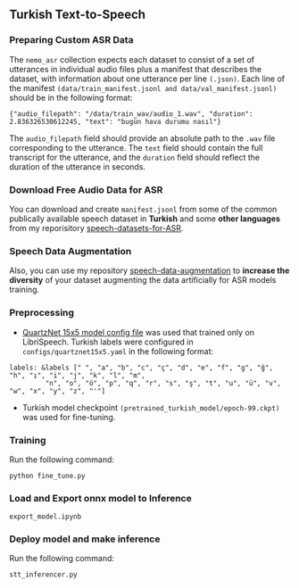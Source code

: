 ## Turkish Text-to-Speech

### Preparing Custom ASR Data
The `nemo_asr` collection expects each dataset to consist of a set of utterances in individual audio files plus a manifest that describes the dataset, with information about one utterance per line `(.json)`.
Each line of the manifest `(data/train_manifest.jsonl and data/val_manifest.jsonl)` should be in the following format:
```
{"audio_filepath": "/data/train_wav/audio_1.wav", "duration": 2.836326530612245, "text": "bugün hava durumu nasıl"}
```
The `audio_filepath` field should provide an absolute path to the `.wav` file corresponding to the utterance. The `text` field should contain the full transcript for the utterance, and the `duration` field should reflect the duration of the utterance in seconds.

### Download Free Audio Data for ASR
You can download and create `manifest.jsonl` from some of the common publically available speech dataset in **Turkish** and some **other languages** from my reporisitory [speech-datasets-for-ASR](https://github.com/Rumeysakeskin/speech-datasets-for-ASR).

### Speech Data Augmentation
Also, you can use my repository [
speech-data-augmentation](https://github.com/Rumeysakeskin/speech-data-augmentation) to **increase the diversity** of your dataset augmenting the data artificially for ASR models training.

### Preprocessing
- [QuartzNet 15x5 model config file](https://catalog.ngc.nvidia.com/orgs/nvidia/models/quartznet_15x5_ls_sp/files) was used that trained only on LibriSpeech.
Turkish labels were configured in `configs/quartznet15x5.yaml` in the following format:
```
labels: &labels [" ", "a", "b", "c", "ç", "d", "e", "f", "g", "ğ", "h", "ı", "i", "j", "k", "l", "m",
         "n", "o", "ö", "p", "q", "r", "s", "ş", "t", "u", "ü", "v", "w", "x", "y", "z", "'"]
```
- Turkish model checkpoint `(pretrained_turkish_model/epoch-99.ckpt)` was used for fine-tuning.

### Training
Run the following command:
```
python fine_tune.py
```
### Load and Export onnx model to Inference
```
export_model.ipynb
```
### Deploy model and make inference
Run the following command:
```
stt_inferencer.py
```

